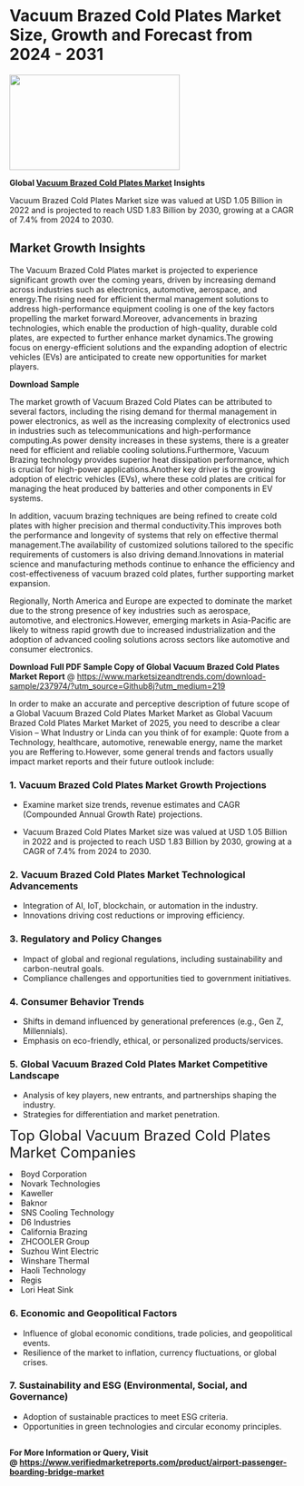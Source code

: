 <H1>Vacuum Brazed Cold Plates Market Size, Growth and Forecast from 2024 - 2031</H1><img class="aligncenter size-medium wp-image-584254" src="https://thirdeyenews.in/wp-content/uploads/2024/09/Global-Market-Research-300x168.jpeg" alt="" width="300" height="168" /><p><strong>Global&nbsp;<a href="https://www.marketsizeandtrends.com/download-sample/237974/?utm_source=Github8j?utm_medium=219">Vacuum Brazed Cold Plates Market</a> Insights</strong></p><p>Vacuum Brazed Cold Plates Market size was valued at USD 1.05 Billion in 2022 and is projected to reach USD 1.83 Billion by 2030, growing at a CAGR of 7.4% from 2024 to 2030.</p><p><h2>Market Growth Insights</h2> <p>The Vacuum Brazed Cold Plates market is projected to experience significant growth over the coming years, driven by increasing demand across industries such as electronics, automotive, aerospace, and energy.The rising need for efficient thermal management solutions to address high-performance equipment cooling is one of the key factors propelling the market forward.Moreover, advancements in brazing technologies, which enable the production of high-quality, durable cold plates, are expected to further enhance market dynamics.The growing focus on energy-efficient solutions and the expanding adoption of electric vehicles (EVs) are anticipated to create new opportunities for market players.</p> <p><strong>Download Sample</strong></p> <p>The market growth of Vacuum Brazed Cold Plates can be attributed to several factors, including the rising demand for thermal management in power electronics, as well as the increasing complexity of electronics used in industries such as telecommunications and high-performance computing.As power density increases in these systems, there is a greater need for efficient and reliable cooling solutions.Furthermore, Vacuum Brazing technology provides superior heat dissipation performance, which is crucial for high-power applications.Another key driver is the growing adoption of electric vehicles (EVs), where these cold plates are critical for managing the heat produced by batteries and other components in EV systems.</p> <p>In addition, vacuum brazing techniques are being refined to create cold plates with higher precision and thermal conductivity.This improves both the performance and longevity of systems that rely on effective thermal management.The availability of customized solutions tailored to the specific requirements of customers is also driving demand.Innovations in material science and manufacturing methods continue to enhance the efficiency and cost-effectiveness of vacuum brazed cold plates, further supporting market expansion.</p> <p>Regionally, North America and Europe are expected to dominate the market due to the strong presence of key industries such as aerospace, automotive, and electronics.However, emerging markets in Asia-Pacific are likely to witness rapid growth due to increased industrialization and the adoption of advanced cooling solutions across sectors like automotive and consumer electronics.</p> <p><span class=""><strong>Download Full PDF Sample Copy of Global Vacuum Brazed Cold Plates Market Report</strong> @ <a href="https://www.marketsizeandtrends.com/download-sample/237974/?utm_source=Github8j?utm_medium=219" target="_blank">https://www.marketsizeandtrends.com/download-sample/237974/?utm_source=Github8j?utm_medium=219</a></span></p><p>In order to make an accurate and perceptive description of future scope of a Global&nbsp;Vacuum Brazed Cold Plates Market Market as Global&nbsp;Vacuum Brazed Cold Plates Market Market of 2025, you need to describe a clear Vision &ndash; What Industry or Linda can you think of for example: Quote from a Technology, healthcare, automotive, renewable energy, name the market you are Reffering to.However, some general trends and factors usually impact market reports and their future outlook include:</p><h3>1.&nbsp;<strong>Vacuum Brazed Cold Plates Market Growth Projections</strong></h3><ul><li>Examine market size trends, revenue estimates and CAGR (Compounded Annual Growth Rate) projections.</li><li><p>Vacuum Brazed Cold Plates Market size was valued at USD 1.05 Billion in 2022 and is projected to reach USD 1.83 Billion by 2030, growing at a CAGR of 7.4% from 2024 to 2030.</p></li></ul><h3>2.&nbsp;<strong>Vacuum Brazed Cold Plates Market Technological Advancements</strong></h3><ul><li>Integration of AI, IoT, blockchain, or automation in the industry.</li><li>Innovations driving cost reductions or improving efficiency.</li></ul><h3>3.&nbsp;<strong>Regulatory and Policy Changes</strong></h3><ul><li>Impact of global and regional regulations, including sustainability and carbon-neutral goals.</li><li>Compliance challenges and opportunities tied to government initiatives.</li></ul><h3>4.&nbsp;<strong>Consumer Behavior Trends</strong></h3><ul><li>Shifts in demand influenced by generational preferences (e.g., Gen Z, Millennials).</li><li>Emphasis on eco-friendly, ethical, or personalized products/services.</li></ul><h3>5.&nbsp;<strong>Global Vacuum Brazed Cold Plates Market Competitive Landscape</strong></h3><ul><li>Analysis of key players, new entrants, and partnerships shaping the industry.</li><li>Strategies for differentiation and market penetration.</li></ul><p data-pm-slice="1 1 []"><span style="color: inherit; font-family: inherit; font-size: 25px;">Top Global Vacuum Brazed Cold Plates Market Companies</span></p><div class="" data-test-id=""><p><li>Boyd Corporation</li><li> Novark Technologies</li><li> Kaweller</li><li> Baknor</li><li> SNS Cooling Technology</li><li> D6 Industries</li><li> California Brazing</li><li> ZHCOOLER Group</li><li> Suzhou Wint Electric</li><li> Winshare Thermal</li><li> Haoli Technology</li><li> Regis</li><li> Lori Heat Sink</li></p></div><h3>6.&nbsp;<strong>Economic and Geopolitical Factors</strong></h3><ul><li>Influence of global economic conditions, trade policies, and geopolitical events.</li><li>Resilience of the market to inflation, currency fluctuations, or global crises.</li></ul><h3>7.&nbsp;<strong>Sustainability and ESG (Environmental, Social, and Governance)</strong></h3><ul><li>Adoption of sustainable practices to meet ESG criteria.</li><li>Opportunities in green technologies and circular economy principles.</li></ul><h2><strong style="font-size: 14px;">For More Information or Query, Visit @&nbsp;</strong><a style="background-color: #ffffff; font-size: 14px;" href="https://www.marketsizeandtrends.com/report/vacuum-brazed-cold-plates-market/" target="_blank">https://www.verifiedmarketreports.com/product/airport-passenger-boarding-bridge-market</a></h2>